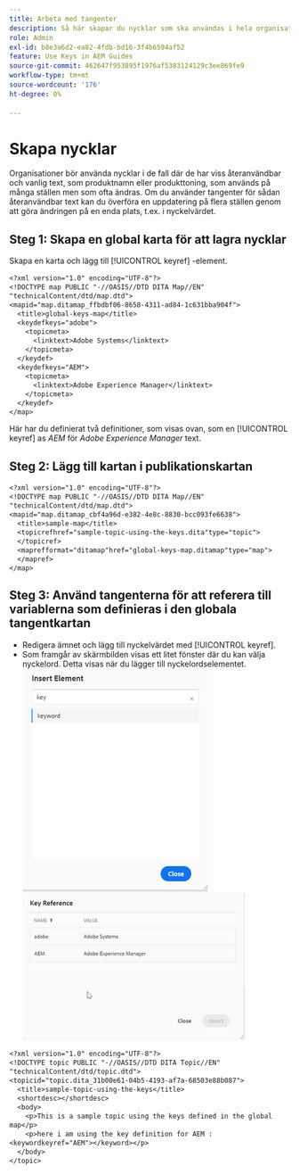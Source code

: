 ```yaml
---
title: Arbeta med tangenter
description: Så här skapar du nycklar som ska användas i hela organisationens innehåll
role: Admin
exl-id: b8e3a6d2-ea82-4fdb-bd16-3f4b6594af52
feature: Use Keys in AEM Guides
source-git-commit: 462647f953895f1976af5383124129c3ee869fe9
workflow-type: tm+mt
source-wordcount: '176'
ht-degree: 0%

---
```


# Skapa nycklar

Organisationer bör använda nycklar i de fall där de har viss återanvändbar och vanlig text, som produktnamn eller produkttoning, som används på många ställen men som ofta ändras. Om du använder tangenter för sådan återanvändbar text kan du överföra en uppdatering på flera ställen genom att göra ändringen på en enda plats, t.ex. i nyckelvärdet.

## Steg 1: Skapa en global karta för att lagra nycklar

Skapa en karta och lägg till [!UICONTROL keyref] -element.

```
<?xml version="1.0" encoding="UTF-8"?>
<!DOCTYPE map PUBLIC "-//OASIS//DTD DITA Map//EN" "technicalContent/dtd/map.dtd">
<mapid="map.ditamap_ffbdbf06-8658-4311-ad84-1c631bba904f">
  <title>global-keys-map</title>
  <keydefkeys="adobe">
    <topicmeta>
      <linktext>Adobe Systems</linktext>
    </topicmeta>
  </keydef>
  <keydefkeys="AEM">
    <topicmeta>
      <linktext>Adobe Experience Manager</linktext>
    </topicmeta>
  </keydef>
</map>
```

Här har du definierat två definitioner, som visas ovan, som en [!UICONTROL keyref] as _AEM_ för _Adobe Experience Manager_ text.

## Steg 2: Lägg till kartan i publikationskartan

```
<?xml version="1.0" encoding="UTF-8"?>
<!DOCTYPE map PUBLIC "-//OASIS//DTD DITA Map//EN" "technicalContent/dtd/map.dtd">
<mapid="map.ditamap_cbf4a96d-e382-4e8c-8830-bcc093fe6638">
  <title>sample-map</title>
  <topicrefhref="sample-topic-using-the-keys.dita"type="topic">
  </topicref>
  <maprefformat="ditamap"href="global-keys-map.ditamap"type="map">
  </mapref>
</map>
```

## Steg 3: Använd tangenterna för att referera till variablerna som definieras i den globala tangentkartan

+ Redigera ämnet och lägg till nyckelvärdet med [!UICONTROL keyref].
+ Som framgår av skärmbilden visas ett litet fönster där du kan välja nyckelord. Detta visas när du lägger till nyckelordselementet.
  ![Infoga element](assets/insert_element.png)
  ![Nyckelreferens](assets/key_ref.png)

```
<?xml version="1.0" encoding="UTF-8"?>
<!DOCTYPE topic PUBLIC "-//OASIS//DTD DITA Topic//EN" "technicalContent/dtd/topic.dtd">
<topicid="topic.dita_31b00e61-04b5-4193-af7a-68503e88b087">
  <title>sample-topic-using-the-keys</title>
  <shortdesc></shortdesc>
  <body>
    <p>This is a sample topic using the keys defined in the global map</p>
    <p>here i am using the key definition for AEM :<keywordkeyref="AEM"></keyword></p>
  </body>
</topic>
```
